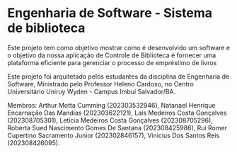 # Engenharia de Software - Sistema de biblioteca

Este projeto tem como objetivo mostrar como é desenvolvido um software e o objetivo da nossa aplicação de Controle de Biblioteca é fornecer uma plataforma eficiente para gerenciar o processo de empréstimo de livros

Este projeto foi arquitetado pelos estudantes da disciplina de Engenharia de Software, Ministrado pelo Professor Heleno Cardoso, no Centro Universitário Uniruy Wyden - Campus Imbuí Salvador/BA. 

Membros: Arthur Motta Cumming (202303532946), Natanael Henrique Encarnação Das Mandias (202303622121), Laís Medeiros Costa Gonçalves (202308705301), Letícia Medeiros Costa Gonçalves (202308705296), Roberta Sued Nascimento Gomes De Santana (202308425986), Rui Romer Cupertino Sacramento Junior (202302846157), Vinicius Dos Santos Reis (202308426095).
